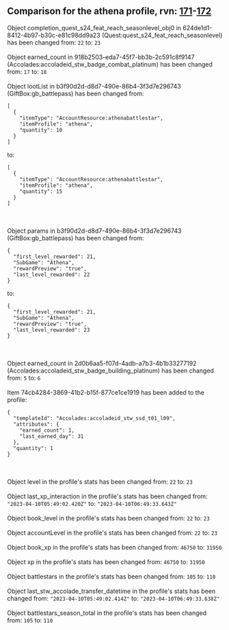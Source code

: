 ## Comparison for the athena profile, rvn: [171](https://github.com/PRO100KatYT/FortniteProfileRevisions/tree/main/profiles/athena/171%20athena.json)-[172](https://github.com/PRO100KatYT/FortniteProfileRevisions/tree/main/profiles/athena/172%20athena.json)

Object completion_quest_s24_feat_reach_seasonlevel_obj0 in 624de1d1-8412-4b97-b30c-e81c98dd9a23 (Quest:quest_s24_feat_reach_seasonlevel) has been changed from: `22` to: `23`
<br><br>
Object earned_count in 918b2503-eda7-45f7-bb3b-2c591c8f9147 (Accolades:accoladeid_stw_badge_combat_platinum) has been changed from: `17` to: `18`
<br><br>
Object lootList in b3f90d2d-d8d7-490e-86b4-3f3d7e296743 (GiftBox:gb_battlepass) has been changed from:

```
[
  {
    "itemType": "AccountResource:athenabattlestar",
    "itemProfile": "athena",
    "quantity": 10
  }
]
```

to:

```
[
  {
    "itemType": "AccountResource:athenabattlestar",
    "itemProfile": "athena",
    "quantity": 15
  }
]
```

<br><br>
Object params in b3f90d2d-d8d7-490e-86b4-3f3d7e296743 (GiftBox:gb_battlepass) has been changed from:

```
{
  "first_level_rewarded": 21,
  "SubGame": "Athena",
  "rewardPreview": "true",
  "last_level_rewarded": 22
}
```

to:

```
{
  "first_level_rewarded": 21,
  "SubGame": "Athena",
  "rewardPreview": "true",
  "last_level_rewarded": 23
}
```

<br><br>
Object earned_count in 2d0b6aa5-f07d-4adb-a7b3-4b1b33277192 (Accolades:accoladeid_stw_badge_building_platinum) has been changed from: `5` to: `6`
<br><br>
Item 74cb4284-3869-41b2-b15f-877ce1ce1919 has been added to the profile:

```
{
  "templateId": "Accolades:accoladeid_stw_ssd_t01_l09",
  "attributes": {
    "earned_count": 1,
    "last_earned_day": 31
  },
  "quantity": 1
}
```

<br><br>
Object level in the profile's stats has been changed from: `22` to: `23`
<br><br>
Object last_xp_interaction in the profile's stats has been changed from: `"2023-04-10T05:49:02.420Z"` to: `"2023-04-10T06:49:33.643Z"`
<br><br>
Object book_level in the profile's stats has been changed from: `22` to: `23`
<br><br>
Object accountLevel in the profile's stats has been changed from: `22` to: `23`
<br><br>
Object book_xp in the profile's stats has been changed from: `46750` to: `31950`
<br><br>
Object xp in the profile's stats has been changed from: `46750` to: `31950`
<br><br>
Object battlestars in the profile's stats has been changed from: `105` to: `110`
<br><br>
Object last_stw_accolade_transfer_datetime in the profile's stats has been changed from: `"2023-04-10T05:49:02.414Z"` to: `"2023-04-10T06:49:33.638Z"`
<br><br>
Object battlestars_season_total in the profile's stats has been changed from: `105` to: `110`
<br><br>
